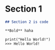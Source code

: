 # Section 1

```markdown
## Section 2 is code

**Bold** haha
```

```python3
print("Hello World!")
>>> Hello World!
```
